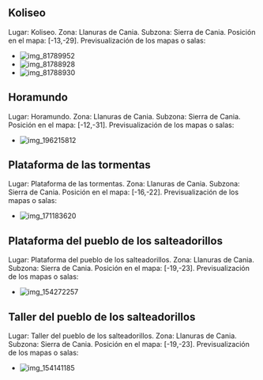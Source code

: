 ## Koliseo
Lugar: Koliseo.
Zona: Llanuras de Cania.
Subzona: Sierra de Cania.
Posición en el mapa: [-13,-29].
Previsualización de los mapas o salas:
- ![img_81789952](https://media.discordapp.net/attachments/1115311447145193482/1115366859508830208/81789952.jpg)
- ![img_81788928](https://media.discordapp.net/attachments/1115311447145193482/1115366854223986688/81788928.jpg)
- ![img_81788930](https://media.discordapp.net/attachments/1115311447145193482/1115366856061112420/81788930.jpg)

## Horamundo
Lugar: Horamundo.
Zona: Llanuras de Cania.
Subzona: Sierra de Cania.
Posición en el mapa: [-12,-31].
Previsualización de los mapas o salas:
- ![img_196215812](https://media.discordapp.net/attachments/1115311447145193482/1115345454826262650/196215812.jpg)

## Plataforma de las tormentas
Lugar: Plataforma de las tormentas.
Zona: Llanuras de Cania.
Subzona: Sierra de Cania.
Posición en el mapa: [-16,-22].
Previsualización de los mapas o salas:
- ![img_171183620](https://media.discordapp.net/attachments/1115311447145193482/1115336195430432908/171183620.jpg)

## Plataforma del pueblo de los salteadorillos
Lugar: Plataforma del pueblo de los salteadorillos.
Zona: Llanuras de Cania.
Subzona: Sierra de Cania.
Posición en el mapa: [-19,-23].
Previsualización de los mapas o salas:
- ![img_154272257](https://media.discordapp.net/attachments/1115311447145193482/1115329518492721252/154272257.jpg)

## Taller del pueblo de los salteadorillos
Lugar: Taller del pueblo de los salteadorillos.
Zona: Llanuras de Cania.
Subzona: Sierra de Cania.
Posición en el mapa: [-19,-23].
Previsualización de los mapas o salas:
- ![img_154141185](https://media.discordapp.net/attachments/1115311447145193482/1115329484980224101/154141185.jpg)